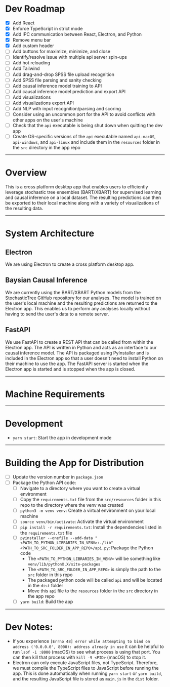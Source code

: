 
# Dev Roadmap

- [x] Add React
- [x] Enforce TypeScript in strict mode
- [x] Add IPC communication between React, Electron, and Python
- [x] Remove menu bar
- [x] Add custom header
- [ ] Add buttons for maximize, minimize, and close
- [ ] Identify/resolve issue with multiple api server spin-ups
- [ ] Add hot reloading
- [ ] Add Tailwind
- [ ] Add drag-and-drop SPSS file upload recognition
- [ ] Add SPSS file parsing and sanity checking
- [ ] Add causal inference model training to API
- [ ] Add causal inference model prediction and export API
- [ ] Add visualizations
- [ ] Add visualizations export API
- [ ] Add NLP with input recognition/parsing and scoring
- [ ] Consider using an uncommon port for the API to avoid conflicts with other apps on the user's machine
- [ ] Check that the `api` executable is being shut down when quitting the dev app
- [ ] Create OS-specific versions of the `api` executable named `api-macOS`, `api-windows`, and `api-linux` and include them in the `resources` folder in the `src` directory in the app repo

---

# Overview
This is a cross platform desktop app that enables users to efficiently leverage stochastic tree ensembles (BART/XBART) for supervised learning and causal inference on a local dataset. The resulting predictions can then be exported to their local machine along with a variety of visualizations of the resulting data.

---

# System Architecture

## Electron
We are using Electron to create a cross platform desktop app.

## Baysian Causal Inference
We are currently using the BART/XBART Python models from the StochasticTree GitHub repository for our analyses. The model is trained on the user's local machine and the resulting predictions are returned to the Electron app. This enables us to perform any analyses locally without having to send the user's data to a remote server.

## FastAPI
We use FastAPI to create a REST API that can be called from within the Electron app. The API is written in Python and acts as an interface to our causal inference model. The API is packaged using PyInstaller and is included in the Electron app so that a user doesn't need to install Python on their machine to use the app. The FastAPI server is started when the Electron app is started and is stopped when the app is closed.

---

# Machine Requirements

---

# Development
- `yarn start`: Start the app in development mode

---

# Building the App for Distribution
- [ ] Update the version number in `package.json`
- [ ] Package the Python API code:
  - [ ] Navigate to a directory where you want to create a virtual environment
  - [ ] Copy the `requirements.txt` file from the `src/resources` folder in this repo to the directory where the venv was created
  - [ ] `python3 -m venv venv`: Create a virtual environment on your local machine
  - [ ] `source venv/bin/activate`: Activate the virtual environment
  - [ ] `pip install -r requirements.txt`: Install the dependencies listed in the `requirements.txt` file
  - [ ] `pyinstaller --onefile --add-data "<PATH_TO_PYTHON_LIBRARIES_IN_VENV>:./lib" <PATH_TO_SRC_FOLDER_IN_APP_REPO>/api.py`: Package the Python code
    - The `<PATH_TO_PYTHON_LIBRARIES_IN_VENV>` will be something like `venv/lib/pythonX.X/site-packages`
    - The `<PATH_TO_SRC_FOLDER_IN_APP_REPO>` is simply the path to the `src` folder in this repo
    - The packaged python code will be called `api` and will be located in the `dist` folder
    - Move this `api` file to the `resources` folder in the `src` directory in the app repo
  - [ ] `yarn build`: Build the app

---

# Dev Notes:
- If you experience `[Errno 48] error while attempting to bind on address ('0.0.0.0', 8000): address already in use` it can be helpful to run `lsof -i :8000` (macOS) to see what process is using that port. You can then kill that process with `kill -9 <PID>` (macOS) to stop it.
- Electron can only execute JavaScript files, not TypeScript. Therefore, we must compile the TypeScript files to JavaScript before running the app. This is done automatically when running `yarn start` or `yarn build`, and the resulting JavaScript file is stored as `main.js` in the `dist` folder.

